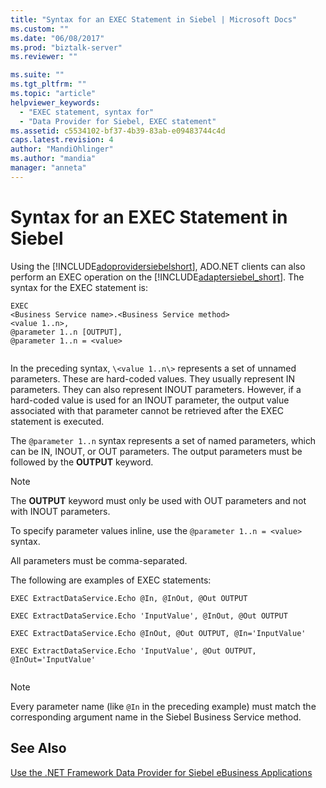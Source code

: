 ```yaml
---
title: "Syntax for an EXEC Statement in Siebel | Microsoft Docs"
ms.custom: ""
ms.date: "06/08/2017"
ms.prod: "biztalk-server"
ms.reviewer: ""

ms.suite: ""
ms.tgt_pltfrm: ""
ms.topic: "article"
helpviewer_keywords: 
  - "EXEC statement, syntax for"
  - "Data Provider for Siebel, EXEC statement"
ms.assetid: c5534102-bf37-4b39-83ab-e09483744c4d
caps.latest.revision: 4
author: "MandiOhlinger"
ms.author: "mandia"
manager: "anneta"
---
```

# Syntax for an EXEC Statement in Siebel
Using the [!INCLUDE[adoprovidersiebelshort](../../includes/adoprovidersiebelshort-md.md)], ADO.NET clients can also perform an EXEC operation on the [!INCLUDE[adaptersiebel_short](../../includes/adaptersiebel-short-md.md)]. The syntax for the EXEC statement is:  
  
```  
EXEC  
<Business Service name>.<Business Service method>  
<value 1..n>,  
@parameter 1..n [OUTPUT],  
@parameter 1..n = <value>  
  
```  
  
 In the preceding syntax, `\<value 1..n\>` represents a set of unnamed parameters. These are hard-coded values. They usually represent IN parameters.  They can also represent INOUT parameters. However, if a hard-coded value is used for an INOUT parameter, the output value associated with that parameter cannot be retrieved after the EXEC statement is executed.  
  
 The `@parameter 1..n` syntax represents a set of named parameters, which can be IN, INOUT, or OUT parameters. The output parameters must be followed by the **OUTPUT** keyword.  
  
> [!NOTE]
>  The **OUTPUT** keyword must only be used with OUT parameters and not with INOUT parameters.  
  
 To specify parameter values inline, use the `@parameter 1..n = <value>` syntax.  
  
 All parameters must be comma-separated.  
  
 The following are examples of EXEC statements:  
  
```  
EXEC ExtractDataService.Echo @In, @InOut, @Out OUTPUT  
  
EXEC ExtractDataService.Echo 'InputValue', @InOut, @Out OUTPUT  
  
EXEC ExtractDataService.Echo @InOut, @Out OUTPUT, @In='InputValue'  
  
EXEC ExtractDataService.Echo 'InputValue', @Out OUTPUT, @InOut='InputValue'  
  
```  
  
> [!NOTE]
>  Every parameter name (like `@In` in the preceding example) must match the corresponding argument name in the Siebel Business Service method.  
  
## See Also  
 [Use the .NET Framework Data Provider for Siebel eBusiness Applications](../../adapters-and-accelerators/adapter-siebel/use-the-net-framework-data-provider-for-siebel-ebusiness-applications.md)